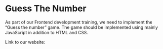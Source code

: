 # Guess The Number
As part of our Frontend development training, we need to implement the “Guess the number” game. The game should be implemented using mainly JavaScript in addition to HTML and CSS.

Link to our website: 

